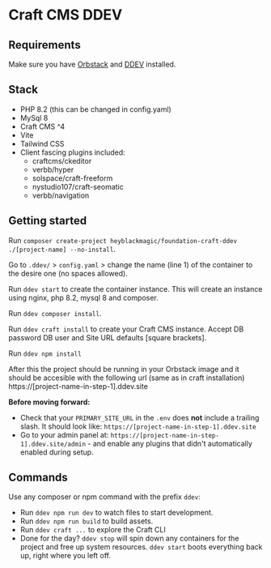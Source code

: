 # Craft CMS DDEV

## Requirements

Make sure you have [Orbstack](https://orbstack.dev/) and [DDEV](https://ddev.com/get-started/) installed.

## Stack

- PHP 8.2 (this can be changed in config.yaml)
- MySql 8
- Craft CMS ^4
- Vite
- Tailwind CSS
- Client fascing plugins included:
  - craftcms/ckeditor
  - verbb/hyper
  - solspace/craft-freeform
  - nystudio107/craft-seomatic
  - verbb/navigation
  
## Getting started

Run `composer create-project heyblackmagic/foundation-craft-ddev ./[project-name] --no-install`.

Go to `.ddev/` > `config.yaml` > change the name (line 1) of the container to the desire one (no spaces allowed).

Run `ddev start` to create the container instance. This will create an instance using nginx, php 8.2, mysql 8 and composer.

Run `ddev composer install`.

Run `ddev craft install` to create your Craft CMS instance. Accept DB password DB user and Site URL defaults [square brackets].

Run `ddev npm install`

After this the project should be running in your Orbstack image and it should be accesible with the following url (same as in craft installation) https://[project-name-in-step-1].ddev.site

**Before moving forward:**

- Check that your `PRIMARY_SITE_URL` in the `.env` does **not** include a trailing slash. It should look like: `https://[project-name-in-step-1].ddev.site`
- Go to your admin panel at: `https://[project-name-in-step-1].ddev.site/admin` - and enable any plugins that didn't automatically enabled during setup.

## Commands

Use any composer or npm command with the prefix `ddev`:

- Run `ddev npm run dev` to watch files to start development.
- Run `ddev npm run build` to build assets.
- Run `ddev craft ...` to explore the Craft CLI
- Done for the day? `ddev stop` will spin down any containers for the project and free up system resources. `ddev start` boots everything back up, right where you left off.
